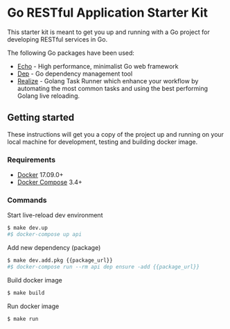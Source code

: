# Go RESTful Application Starter Kit

This starter kit is meant to get you up and running with a Go project for developing RESTful services in Go.

The following Go packages have been used:

* [Echo](https://echo.labstack.com) - High performance, minimalist Go web framework
* [Dep](https://golang.github.io/dep/) - Go dependency management tool
* [Realize](https://gorealize.io) - Golang Task Runner which enhance your workflow by automating the most common tasks and using the best performing Golang live reloading.

## Getting started

These instructions will get you a copy of the project up and running on your local machine for development, testing and building docker image.

### Requirements

* [Docker](https://docs.docker.com/get-started/) 17.09.0+
* [Docker Compose](https://docs.docker.com/compose/) 3.4+

### Commands

Start live-reload dev environment

```sh
$ make dev.up
#$ docker-compose up api
```

Add new dependency (package)

```sh
$ make dev.add.pkg {{package_url}}
#$ docker-compose run --rm api dep ensure -add {{package_url}}
```

Build docker image

```sh
$ make build
```

Run docker image

```sh
$ make run
```